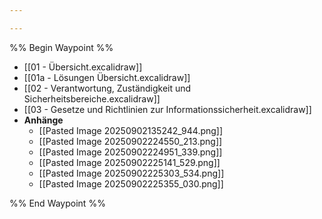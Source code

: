 ```yaml
---

---
```

%% Begin Waypoint %%
- [[01 - Übersicht.excalidraw]]
- [[01a - Lösungen Übersicht.excalidraw]]
- [[02 - Verantwortung, Zuständigkeit und Sicherheitsbereiche.excalidraw]]
- [[03 - Gesetze und Richtlinien zur Informationssicherheit.excalidraw]]
- **Anhänge**
	- [[Pasted Image 20250902135242_944.png]]
	- [[Pasted Image 20250902224550_213.png]]
	- [[Pasted Image 20250902224951_339.png]]
	- [[Pasted Image 20250902225141_529.png]]
	- [[Pasted Image 20250902225303_534.png]]
	- [[Pasted Image 20250902225355_030.png]]

%% End Waypoint %%